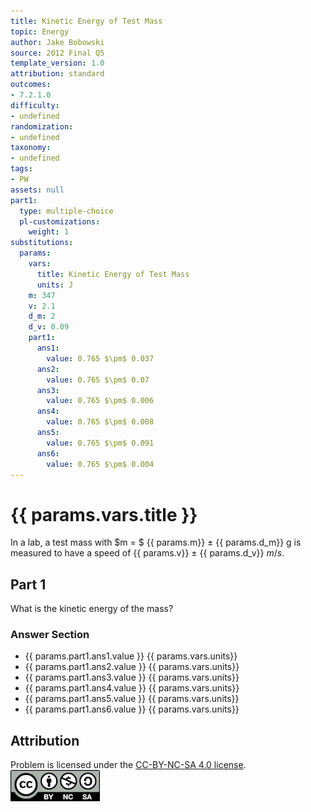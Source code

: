 ```yaml
---
title: Kinetic Energy of Test Mass
topic: Energy
author: Jake Bobowski
source: 2012 Final Q5
template_version: 1.0
attribution: standard
outcomes:
- 7.2.1.0
difficulty:
- undefined
randomization:
- undefined
taxonomy:
- undefined
tags:
- PW
assets: null
part1:
  type: multiple-choice
  pl-customizations:
    weight: 1
substitutions:
  params:
    vars:
      title: Kinetic Energy of Test Mass
      units: J
    m: 347
    v: 2.1
    d_m: 2
    d_v: 0.09
    part1:
      ans1:
        value: 0.765 $\pm$ 0.037
      ans2:
        value: 0.765 $\pm$ 0.07
      ans3:
        value: 0.765 $\pm$ 0.006
      ans4:
        value: 0.765 $\pm$ 0.008
      ans5:
        value: 0.765 $\pm$ 0.091
      ans6:
        value: 0.765 $\pm$ 0.004
---
```

# {{ params.vars.title }}
In a lab, a test mass with $m = $ {{ params.m}} $\pm$ {{ params.d_m}} g is measured to have a speed of {{ params.v}} $\pm$ {{ params.d_v}} $m/s$.
## Part 1

What is the kinetic energy of the mass?

### Answer Section

- {{ params.part1.ans1.value }} {{ params.vars.units}}
- {{ params.part1.ans2.value }} {{ params.vars.units}}
- {{ params.part1.ans3.value }} {{ params.vars.units}}
- {{ params.part1.ans4.value }} {{ params.vars.units}}
- {{ params.part1.ans5.value }} {{ params.vars.units}}
- {{ params.part1.ans6.value }} {{ params.vars.units}}

## Attribution

Problem is licensed under the [CC-BY-NC-SA 4.0 license](https://creativecommons.org/licenses/by-nc-sa/4.0/).<br> ![The Creative Commons 4.0 license requiring attribution-BY, non-commercial-NC, and share-alike-SA license.](https://raw.githubusercontent.com/firasm/bits/master/by-nc-sa.png)